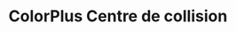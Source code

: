 ---
title: "ColorPlus Centre de collision"
url: /drummondville/colorplus-centre-de-collision/
shop: car repair
---